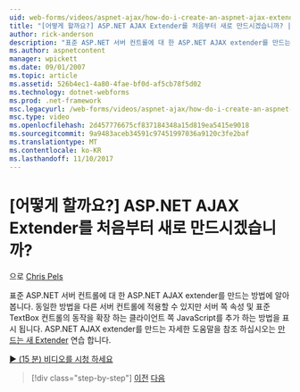 ```yaml
---
uid: web-forms/videos/aspnet-ajax/how-do-i-create-an-aspnet-ajax-extender-from-scratch
title: "[어떻게 할까요?] ASP.NET AJAX Extender를 처음부터 새로 만드시겠습니까? | Microsoft 문서"
author: rick-anderson
description: "표준 ASP.NET 서버 컨트롤에 대 한 ASP.NET AJAX extender를 만드는 방법에 알아봅니다. 서버 쪽 속성 및 클라이언트 쪽 JavaScript를 추가 하는 방법을 표시 됩니다."
ms.author: aspnetcontent
manager: wpickett
ms.date: 09/01/2007
ms.topic: article
ms.assetid: 526b4ec1-4a80-4fae-bf0d-af5cb78f5d02
ms.technology: dotnet-webforms
ms.prod: .net-framework
msc.legacyurl: /web-forms/videos/aspnet-ajax/how-do-i-create-an-aspnet-ajax-extender-from-scratch
msc.type: video
ms.openlocfilehash: 2d457776675cf837184348a15d819ea5415e9018
ms.sourcegitcommit: 9a9483aceb34591c97451997036a9120c3fe2baf
ms.translationtype: MT
ms.contentlocale: ko-KR
ms.lasthandoff: 11/10/2017
---
```

<a name="how-do-i-create-an-aspnet-ajax-extender-from-scratch"></a>[어떻게 할까요?] ASP.NET AJAX Extender를 처음부터 새로 만드시겠습니까?
====================
으로 [Chris Pels](https://twitter.com/chrispels)

표준 ASP.NET 서버 컨트롤에 대 한 ASP.NET AJAX extender를 만드는 방법에 알아봅니다. 동일한 방법을 다른 서버 컨트롤에 적용할 수 있지만 서버 쪽 속성 및 표준 TextBox 컨트롤의 동작을 확장 하는 클라이언트 쪽 JavaScript를 추가 하는 방법을 표시 됩니다. ASP.NET AJAX extender를 만드는 자세한 도움말을 참조 하십시오는 [만드는 새 Extender](../../overview/ajax-control-toolkit/getting-started/creating-a-custom-ajax-control-toolkit-control-extender-cs.md) 연습 합니다.

[&#9654; (15 분) 비디오를 시청 하세요](https://channel9.msdn.com/Blogs/ASP-NET-Site-Videos/how-do-i-create-an-aspnet-ajax-extender-from-scratch)

>[!div class="step-by-step"]
[이전](how-do-i-trigger-an-updatepanel-refresh-from-a-dropdownlist-control.md)
[다음](how-do-i-build-custom-server-controls-that-work-with-or-without-aspnet-ajax.md)
